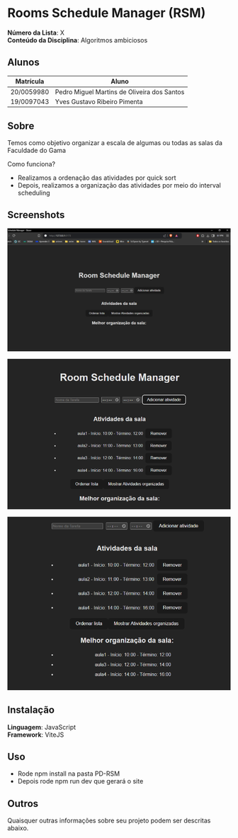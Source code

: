 # Rooms Schedule Manager (RSM)

**Número da Lista**: X<br>
**Conteúdo da Disciplina**: Algoritmos ambiciosos<br>

## Alunos
|Matrícula | Aluno |
| -- | -- |
| 20/0059980  |  Pedro Miguel Martins de Oliveira dos Santos |
| 19/0097043  |  Yves Gustavo Ribeiro Pimenta |

## Sobre 

Temos como objetivo organizar a escala de algumas ou todas as salas da Faculdade do Gama

Como funciona?

- Realizamos a ordenação das atividades por quick sort
- Depois, realizamos a organização das atividades por meio do interval scheduling

## Screenshots

![Início](./PD-RSM/src/assets/p1.PNG)

![Aulas de exemplo](./PD-RSM/src/assets/p2.PNG)

![Resultado](./PD-RSM/src/assets/p3.PNG)

## Instalação 
**Linguagem**: JavaScript<br>
**Framework**: ViteJS<br>


## Uso 

- Rode npm install na pasta PD-RSM
- Depois rode npm run dev que gerará o site

## Outros 
Quaisquer outras informações sobre seu projeto podem ser descritas abaixo.





